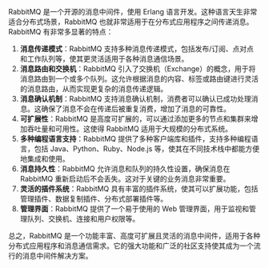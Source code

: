 RabbitMQ 是一个开源的消息中间件，使用 Erlang 语言开发。这种语言天生非常适合分布式场景，RabbitMQ 也就非常适用于在分布式应用程序之间传递消息。RabbitMQ 有非常多显著的特点：

1. **消息传递模式**：RabbitMQ 支持多种消息传递模式，包括发布/订阅、点对点和工作队列等，使其更灵活适用于各种消息通信场景。
2. **消息路由和交换机**：RabbitMQ 引入了交换机（Exchange）的概念，用于将消息路由到一个或多个队列。这允许根据消息的内容、标签或路由键进行灵活的消息路由，从而实现更复杂的消息传递逻辑。
3. **消息确认机制**：RabbitMQ 支持消息确认机制，消费者可以确认已成功处理消息。这确保了消息不会在传递后被重复消费，增加了消息的可靠性。
4. **可扩展性**：RabbitMQ 是高度可扩展的，可以通过添加更多的节点和集群来增加吞吐量和可用性。这使得 RabbitMQ 适用于大规模的分布式系统。
5. **多种编程语言支持**：RabbitMQ 提供了多种客户端库和插件，支持多种编程语言，包括 Java、Python、Ruby、Node.js 等，使其在不同技术栈中都能方便地集成和使用。
6. **消息持久性**：RabbitMQ 允许消息和队列的持久性设置，确保消息在 RabbitMQ 重新启动后不会丢失。这对于关键的业务消息非常重要。
7. **灵活的插件系统**：RabbitMQ 具有丰富的插件系统，使其可以扩展功能，包括管理插件、数据复制插件、分布式部署插件等。
8. **管理界面**：RabbitMQ 提供了一个易于使用的 Web 管理界面，用于监视和管理队列、交换机、连接和用户权限等。

总之，RabbitMQ 是一个功能丰富、高度可扩展且灵活的消息中间件，适用于各种分布式应用程序和消息通信需求。它的强大功能和广泛的社区支持使其成为一个流行的消息中间件解决方案。

